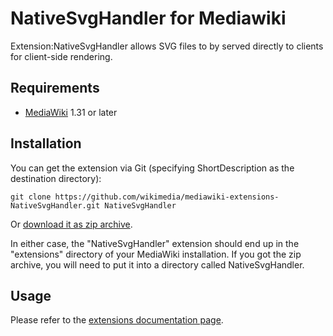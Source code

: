 # NativeSvgHandler for Mediawiki
Extension:NativeSvgHandler allows SVG files to by served directly to clients for client-side rendering.

## Requirements
* [MediaWiki](https://www.mediawiki.org) 1.31 or later

## Installation
You can get the extension via Git (specifying ShortDescription as the destination directory):

    git clone https://github.com/wikimedia/mediawiki-extensions-NativeSvgHandler.git NativeSvgHandler

Or [download it as zip archive](https://github.com/wikimedia/mediawiki-extensions-NativeSvgHandler/archive/master.zip).

In either case, the "NativeSvgHandler" extension should end up in the "extensions" directory 
of your MediaWiki installation. If you got the zip archive, you will need to put it 
into a directory called NativeSvgHandler.

## Usage
Please refer to the [extensions documentation page](https://www.mediawiki.org/wiki/Extension:NativeSvgHandler).
